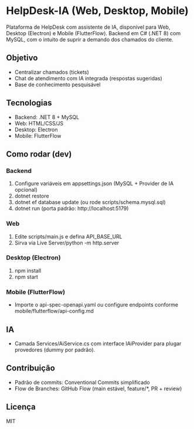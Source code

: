 # HelpDesk-IA (Web, Desktop, Mobile)

Plataforma de HelpDesk com assistente de IA, disponível para Web, Desktop (Electron) e Mobile (FlutterFlow). Backend em C# (.NET 8) com MySQL, com o intuito de suprir a demando dos chamados do cliente.

## Objetivo
- Centralizar chamados (tickets)
- Chat de atendimento com IA integrada (respostas sugeridas)
- Base de conhecimento pesquisável

## Tecnologias
- Backend: .NET 8 + MySQL
- Web: HTML/CSS/JS
- Desktop: Electron
- Mobile: FlutterFlow

## Como rodar (dev)
### Backend
1. Configure variáveis em appsettings.json (MySQL + Provider de IA opcional)
2. dotnet restore
3. dotnet ef database update (ou rode scripts/schema.mysql.sql)
4. dotnet run (porta padrão: http://localhost:5179)

### Web
1. Edite scripts/main.js e defina API_BASE_URL
2. Sirva via Live Server/python -m http.server

### Desktop (Electron)
1. npm install
2. npm start

### Mobile (FlutterFlow)
- Importe o api-spec-openapi.yaml ou configure endpoints conforme mobile/flutterflow/api-config.md

## IA
- Camada Services/AiService.cs com interface IAiProvider para plugar provedores (dummy por padrão).

## Contribuição
- Padrão de commits: Conventional Commits simplificado
- Flow de Branches: GitHub Flow (main estável, feature/*, PR + review)

## Licença
MIT
